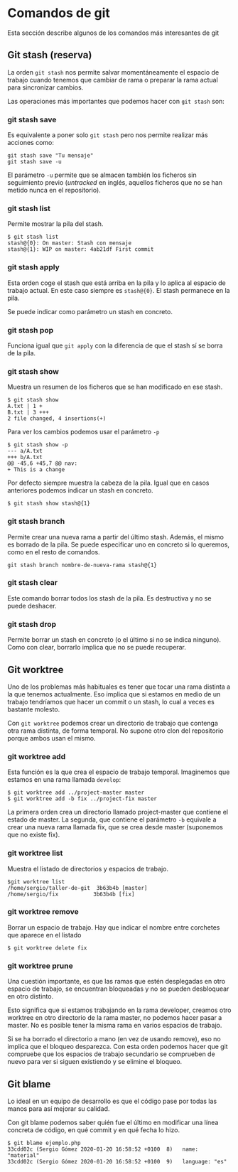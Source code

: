 # Comandos de git

Esta sección describe algunos de los comandos más interesantes de git

## Git stash (reserva)

La orden `git stash` nos permite salvar momentáneamente el espacio de trabajo cuando tenemos que cambiar de rama o preparar la rama actual para sincronizar cambios.

Las operaciones más importantes que podemos hacer con `git stash` son:

### git stash save

Es equivalente a poner solo `git stash` pero nos permite realizar más acciones como:

    git stash save "Tu mensaje"
    git stash save -u

El parámetro `-u` permite que se almacen también los ficheros sin seguimiento previo (_untracked_ en inglés, aquellos ficheros que no se han metido nunca en el repositorio).

### git stash list

Permite mostrar la pila del stash.

    $ git stash list
    stash@{0}: On master: Stash con mensaje
    stash@{1}: WIP on master: 4ab21df First commit

### git stash apply

Esta orden coge el stash que está arriba en la pila y lo aplica al espacio de trabajo actual. En este caso siempre es `stash@{0}`. El stash permanece en la pila.

Se puede indicar como parámetro un stash en concreto.

### git stash pop

Funciona igual que `git apply` con la diferencia de que el stash sí se borra de la pila.

### git stash show

Muestra un resumen de los ficheros que se han modificado en ese stash.

    $ git stash show
    A.txt | 1 +
    B.txt | 3 +++
    2 file changed, 4 insertions(+)

Para ver los cambios podemos usar el parámetro `-p`

    $ git stash show -p
    --- a/A.txt
    +++ b/A.txt
    @@ -45,6 +45,7 @@ nav:
    + This is a change

Por defecto siempre muestra la cabeza de la pila. Igual que en casos anteriores podemos indicar un stash en concreto.

    $ git stash show stash@{1}

### git stash branch

Permite crear una nueva rama a partir del último stash. Además, el mismo es borrado de la pila. Se puede especificar uno en concreto si lo queremos, como en el resto de comandos.

    git stash branch nombre-de-nueva-rama stash@{1}

### git stash clear

Este comando borrar todos los stash de la pila. Es destructiva y no se puede deshacer.

### git stash drop

Permite borrar un stash en concreto (o el último si no se indica ninguno). Como con clear, borrarlo implica que no se puede recuperar.

## Git worktree

Uno de los problemas más habituales es tener que tocar una rama distinta a la que tenemos actualmente. Eso implica que si estamos en medio de un trabajo tendríamos que hacer un commit o un stash, lo cual a veces es bastante molesto.

Con `git worktree` podemos crear un directorio de trabajo que contenga otra rama distinta, de forma temporal. No supone otro clon del repositorio porque ambos usan el mismo.

### git worktree add

Esta función es la que crea el espacio de trabajo temporal. Imaginemos que estamos en una rama llamada `develop`:

    $ git worktree add ../project-master master
    $ git worktree add -b fix ../project-fix master

La primera orden crea un directorio llamado project-master que contiene el estado de master. La segunda, que contiene el parámetro `-b` equivale a crear una nueva rama llamada fix, que se crea desde master (suponemos que no existe fix).

### git worktree list

Muestra el listado de directorios y espacios de trabajo.

    $git worktree list
    /home/sergio/taller-de-git  3b63b4b [master]
    /home/sergio/fix           3b63b4b [fix]

### git worktree remove

Borrar un espacio de trabajo. Hay que indicar el nombre entre corchetes que aparece en el listado

    $ git worktree delete fix

### git worktree prune

Una cuestión importante, es que las ramas que estén desplegadas en otro espacio de trabajo, se encuentran bloqueadas y no se pueden desbloquear en otro distinto.

Esto significa que si estamos trabajando en la rama developer, creamos otro worktree en otro directorio de la rama master, no podemos hacer pasar a master. No es posible tener la misma rama en varios espacios de trabajo.

Si se ha borrado el directorio a mano (en vez de usando remove), eso no implica que el bloqueo desparezca. Con esta orden podemos hacer que git compruebe que los espacios de trabajo secundario se comprueben de nuevo para ver si siguen existiendo y se elimine el bloqueo.

## Git blame

Lo ideal en un equipo de desarrollo es que el código pase por todas las manos para así mejorar su calidad.

Con git blame podemos saber quién fue el último en modificar una línea concreta de código, en qué commit y en qué fecha lo hizo.

    $ git blame ejemplo.php
    33cdd02c (Sergio Gómez 2020-01-20 16:58:52 +0100  8)   name: "material"
    33cdd02c (Sergio Gómez 2020-01-20 16:58:52 +0100  9)   language: "es"
